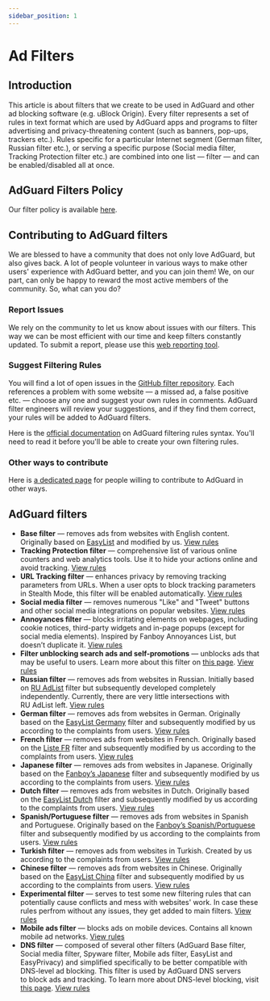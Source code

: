 ```yaml
---
sidebar_position: 1
---
```


# Ad Filters

<a name="introduction"></a>

## Introduction

This article is about filters that we create to be used in AdGuard and other ad blocking software (e.g. uBlock Origin). Every filter represents a set of rules in text format which are used by AdGuard apps and programs to filter advertising and privacy-threatening content (such as banners, pop-ups, trackers etc.). Rules specific for a particular Internet segment (German filter, Russian filter etc.), or serving a specific purpose (Social media filter, Tracking Protection filter etc.) are combined into one list — filter — and can be enabled/disabled all at once.

<a name="policy"></a>

## AdGuard Filters Policy

Our filter policy is available [here](https://kb.adguard.com/general/adguard-filter-policy).

<a name="contribute"></a>

## Contributing to AdGuard filters

We are blessed to have a community that does not only love AdGuard, but also gives back. A lot of people volunteer in various ways to make other users' experience with AdGuard better, and you can join them! We, on our part, can only be happy to reward the most active members of the community. So, what can you do?

### Report Issues

We rely on the community to let us know about issues with our filters. This way we can be most efficient with our time and keep filters constantly updated. To submit a report, please use this [web reporting tool](https://agrd.io/report).

### Suggest Filtering Rules

You will find a lot of open issues in the [GitHub filter repository](https://github.com/AdguardTeam/AdguardFilters/issues). Each references a problem with some website — a missed ad, a false positive etc. — choose any one and suggest your own rules in comments. AdGuard filter engineers will review your suggestions, and if they find them correct, your rules will be added to AdGuard filters.

Here is the [official documentation](https://kb.adguard.com/general/how-to-create-your-own-ad-filters) on AdGuard filtering rules syntax. You'll need to read it before you'll be able to create your own filtering rules.

### Other ways to contribute

Here is [a dedicated page](https://adguard.com/contribute.html) for people willing to contribute to AdGuard in other ways.

<a name="filters"></a>

## AdGuard filters

- **Base filter** — removes ads from websites with English content. Originally based on [EasyList](https://easylist.to/) and modified by us. [View rules](https://raw.githubusercontent.com/AdguardTeam/FiltersRegistry/master/filters/filter_2_English/filter.txt)
- **Tracking Protection filter** — comprehensive list of various online counters and web analytics tools. Use it to hide your actions online and avoid tracking. [View rules](https://raw.githubusercontent.com/AdguardTeam/FiltersRegistry/master/filters/filter_3_Spyware/filter.txt)
- **URL Tracking filter** — enhances privacy by removing tracking parameters from URLs. When a user opts to block tracking parameters in Stealth Mode, this filter will be enabled automatically. [View rules](https://raw.githubusercontent.com/AdguardTeam/FiltersRegistry/master/filters/filter_17_TrackParam/filter.txt)
- **Social media filter** — removes numerous "Like" and "Tweet" buttons and other social media integrations on popular websites. [View rules](https://raw.githubusercontent.com/AdguardTeam/FiltersRegistry/master/filters/filter_4_Social/filter.txt)
- **Annoyances filter** — blocks irritating elements on webpages, including cookie notices, third-party widgets and in-page popups (except for social media elements). Inspired by Fanboy Annoyances List, but doesn’t duplicate it. [View rules](https://raw.githubusercontent.com/AdguardTeam/FiltersRegistry/master/filters/filter_14_Annoyances/filter.txt)
- **Filter unblocking search ads and self-promotions** — unblocks ads that may be useful to users. Learn more about this filter on [this page](https://kb.adguard.com/en/general/search-ads-and-self-promotion). [View rules](https://raw.githubusercontent.com/AdguardTeam/FiltersRegistry/master/filters/filter_10_Useful/filter.txt)
- **Russian filter** — removes ads from websites in Russian. Initially based on [RU AdList](https://code.google.com/p/ruadlist/) filter but subsequently developed completely independently. Currently, there are very little intersections with RU AdList left. [View rules](https://raw.githubusercontent.com/AdguardTeam/FiltersRegistry/master/filters/filter_1_Russian/filter.txt)
- **German filter** — removes ads from websites in German. Originally based on the [EasyList Germany](https://easylist.to/) filter and subsequently modified by us according to the complaints from users. [View rules](https://raw.githubusercontent.com/AdguardTeam/FiltersRegistry/master/filters/filter_6_German/filter.txt)
- **French filter** — removes ads from websites in French. Originally based on the [Liste FR](https://forums.lanik.us/viewforum.php?f=91) filter and subsequently modified by us according to the complaints from users. [View rules](https://raw.githubusercontent.com/AdguardTeam/FiltersRegistry/master/filters/filter_16_French/filter.txt)
- **Japanese filter** — removes ads from websites in Japanese. Originally based on the [Fanboy’s Japanese](https://www.fanboy.co.nz/fanboy-japanese.txt) filter and subsequently modified by us according to the complaints from users. [View rules](https://raw.githubusercontent.com/AdguardTeam/FiltersRegistry/master/filters/filter_7_Japanese/filter.txt)
- **Dutch filter** — removes ads from websites in Dutch. Originally based on the [EasyList Dutch](https://easylist.to/) filter and subsequently modified by us according to the complaints from users. [View rules](https://raw.githubusercontent.com/AdguardTeam/FiltersRegistry/master/filters/filter_8_Dutch/filter.txt)
- **Spanish/Portuguese filter** — removes ads from websites in Spanish and Portuguese. Originally based on the [Fanboy’s Spanish/Portuguese](https://www.fanboy.co.nz/fanboy-espanol.txt) filter and subsequently modified by us according to the complaints from users. [View rules](https://raw.githubusercontent.com/AdguardTeam/FiltersRegistry/master/filters/filter_9_Spanish/filter.txt)
- **Turkish filter** — removes ads from websites in Turkish. Created by us according to the complaints from users. [View rules](https://raw.githubusercontent.com/AdguardTeam/FiltersRegistry/master/filters/filter_13_Turkish/filter.txt)
- **Chinese filter** — removes ads from websites in Chinese. Originally based on the [EasyList China](http://abpchina.org/forum/forum.php) filter and subsequently modified by us according to the complaints from users. [View rules](https://raw.githubusercontent.com/AdguardTeam/FiltersRegistry/master/filters/filter_224_Chinese/filter.txt)
- **Experimental filter** — serves to test some new filtering rules that can potentially cause conflicts and mess with websites' work. In case these rules perfrom without any issues, they get added to main filters. [View rules](https://raw.githubusercontent.com/AdguardTeam/FiltersRegistry/master/filters/filter_5_Experimental/filter.txt)
- **Mobile ads filter** — blocks ads on mobile devices. Contains all known mobile ad networks. [View rules](https://raw.githubusercontent.com/AdguardTeam/FiltersRegistry/master/filters/filter_11_Mobile/filter.txt)
- **DNS filter** — composed of several other filters (AdGuard Base filter, Social media filter, Spyware filter, Mobile ads filter, EasyList and EasyPrivacy) and simplified specifically to be better compatible with DNS-level ad blocking. This filter is used by AdGuard DNS servers to block ads and tracking. To learn more about DNS-level blocking, visit [this page](https://adguard.com/adguard-dns/overview.html). [View rules](https://raw.githubusercontent.com/AdguardTeam/FiltersRegistry/master/filters/filter_15_DnsFilter/filter.txt)

